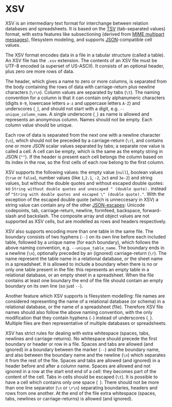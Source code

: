 # XSV

XSV is an intermediary text format for interchange between relation databases and spreadsheets. It is based on the [TSV](https://en.wikipedia.org/wiki/Tab-separated_values) (tab-separated values) format, with extra features like subsectioning (derived from [MIME multipart messages](https://en.wikipedia.org/wiki/MIME#Multipart_messages)), filesystem modeling, and supports [JSON](https://en.wikipedia.org/wiki/JSON)-compatible cell values.

The XSV format encodes data in a file in a tabular structure (called a table). An XSV file has the `.xsv` extension. The contents of an XSV file must be UTF-8 encoded (a superset of US-ASCII). It consists of an optional header, plus zero ore more rows of data.

The header, which gives a name to zero or more columns, is separated from the body containing the rows of data with carriage-return plus newline characters (`\r\n`). Column values are separated by tabs (`\t`). The naming convention for a column is that it can contain only alphanumeric characters (digits `0-9`, lowercase letters `a-z` and uppercase letters `A-Z`) and underscores (`_`), and should not start with a digit, e.g. `--unique_column_name`. A single underscore (`_`) as name is allowed and represents an anonymous column. Names should not be empty. Each column value should be unique.

Each row of data is separated from the next one with a newline character (`\n`), which should not be preceded by a carriage-return (`\r`), and contains one or more JSON scalar values separated by tabs; a separate row value is called a cell. A cell can be empty, which is the same as the empty string in JSON (`""`). If the header is present each cell belongs the column based on its index in the row, so the first cells of each row belong to the first column.

XSV supports the following values: the empty value (`null`), boolean values (`true` or `false`), number values (like `1`,`2.1`, `-2`, `2e3` and `3e-2`) and string values, but without the double quotes and without escaped double quotes: so `String without double quotes and unescaped " (double quote).` instead of `"String with double quotes and escaped \" (double quote)."`. With the exception of the escaped double quote (which is unneccesary in XSV) a string value can contain any of the other [JSON-escapes](https://www.json.org): Unicode codepoints, tab, carriage-return, newline, formfeed, backspace, forward-slash and backslash. The composite array and object values are not supported as XSV cells, but are modelled as rows and headers respectively.

XSV also supports encoding more than one table in the same file. The boundary consists of two hyphens (`--`) on its own line before each included table, followed by a unique name (for each boundary), which follows the above naming convention, e.g. `--unique_table_name`. The boundary ends in a newline (`\n`), optionally preceded by an (ignored) carriage-return (`\r`). The name represent the table name in a relational database, or the sheet name in a spreadsheet.  It is allowed to include a boundary when there is no or only one table present in the file: this represents an empty table in a relational database, or an empty sheet in a spreadsheet. When the file contains at least one boundary the end of the file should contain an empty boundary on its own line (so just `--`).

Another feature which XSV supports is filesystem modelling: file names are considered representing the name of a relational database (or schema) in a relational database, or the name of a spreadsheet (file). Therefore XSV file names should also follow the above naming convention, with the only modification that they contain hyphens (`-`) instead of underscores (`_`). Multiple files are then representative of multiple databases or spreadsheets.

XSV has strict rules for dealing with extra whitespace (spaces, tabs, newlines and carriage-returns). No whitespace should precede the first boundary or header or row in a file. Spaces and tabs are allowed (and ignored) in a boundary between the marker (`--`) and the boundary name, and also between the boundary name and the newline (`\n`) which separates it from the rest of the file. Spaces and tabs are allowed (and ignored) in a header before and after a column name. Spaces are allowed and not ignored in a row at the start end end of a cell: they becomes part of the content of the cell. Tabs in cells should be escaped (`\t`). It is possible to have a cell which contains only one space (` `). There should not be more than one line separator (`\n` or `\r\n`) separating boundaries, headers and rows from one another. At the end of the file extra whitespace (spaces, tabs, newlines or carriage-returns) is allowed (and ignored).
